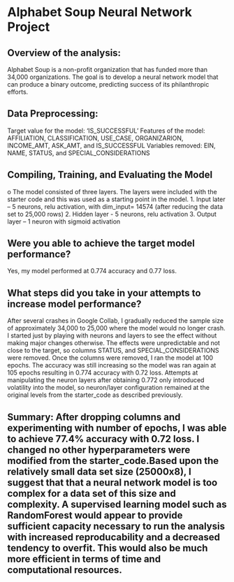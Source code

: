 # Alphabet Soup Neural Network Project

## Overview of the analysis: 
Alphabet Soup is a non-profit organization that has funded more than 34,000 organizations. The goal is to develop a neural network model that can produce a binary outcome, predicting success of its philanthropic efforts.

## Data Preprocessing:
Target value for the model: ‘IS_SUCCESSFUL’
Features of the model: AFFILIATION, CLASSIFICATION, USE_CASE, ORGANIZARION, INCOME_AMT, ASK_AMT, and IS_SUCCESSFUL
Variables removed: EIN, NAME, STATUS, and SPECIAL_CONSIDERATIONS

## Compiling, Training, and Evaluating the Model
  o	The model consisted of three layers. The layers were included with the starter code and this was used as a starting point in the model.
    1.	Input later – 5 neurons, relu activation, with dim_input= 14574 (after reducing the data set to 25,000 rows)
    2.	Hidden layer - 5 neurons, relu activation
    3.	Output layer – 1 neuron with sigmoid activation
   
## Were you able to achieve the target model performance? 
Yes, my model performed at 0.774  accuracy and 0.77 loss.
  
## What steps did you take in your attempts to increase model performance? 
After several crashes in Google Collab, I gradually reduced the sample size of approximately 34,000 to 25,000 where the model would no longer crash. I started just by playing with neurons and layers to see the effect without making major changes otherwise. The effects were unpredictable and not close to the target, so columns STATUS, and SPECIAL_CONSIDERATIONS were removed.
Once the columns were removed, I ran the model at 100 epochs. The accuracy was still increasing so the model was ran again at 105 epochs resulting in 0.774  accuracy with 0.72 loss. Attempts at manipulating the neuron layers after obtaining 0.772 only introduced volatility into the model, so neuron/layer configuration remained at the original levels from the starter_code as described previously.

## Summary: After dropping columns and experimenting with number of epochs, I was able to achieve 77.4% accuracy with 0.72 loss. I changed no other hyperparameters were modified from the starter_code.Based upon the relatively small data set size (25000x8), I suggest that that a neural network model is too complex for a data set of this size and complexity. A supervised learning model such as RandomForest would appear to provide sufficient capacity necessary to run the analysis with increased reproducability and a decreased tendency to overfit. This would also be much more efficient in terms of time and computational resources.


